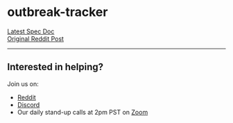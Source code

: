 # outbreak-tracker

[Latest Spec Doc](https://docs.google.com/document/d/1HwPAxlJCJGnP4xhgRTlc8Sj-9uCz6ND-xtjSFfoeqbk/edit?usp=sharing)  
[Original Reddit Post](https://www.reddit.com/r/CoronavirusArmy/comments/fkteny/idea_outbreak_tracker/)

---

## Interested in helping?

Join us on:
- [Reddit](https://www.reddit.com/r/CoronavirusArmy/)
- [Discord](https://discord.gg/qjC9mBR)
- Our daily stand-up calls at 2pm PST on [Zoom](https://us04web.zoom.us/j/389270961)

